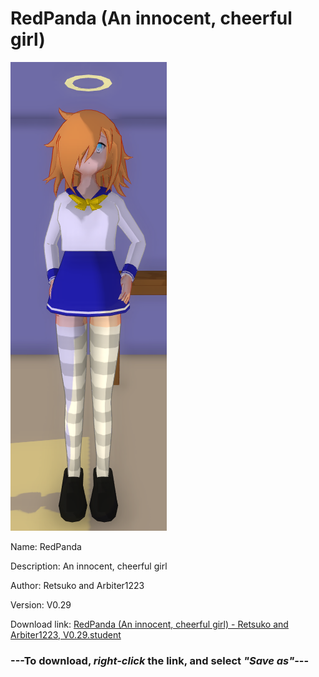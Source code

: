 # RedPanda (An innocent, cheerful girl)

<img src = "https://raw.githubusercontent.com/Arbiter1223/Daigaku-Gurashi-Custom-Students/master/Students/Files/RedPanda%20(An%20innocent%2C%20cheerful%20girl).png">

Name: RedPanda

Description: An innocent, cheerful girl

Author: Retsuko and Arbiter1223

Version: V0.29

Download link: <a href="https://raw.githubusercontent.com/Arbiter1223/Daigaku-Gurashi-Custom-Students/master/Students/Files/RedPanda%20(An%20innocent%2C%20cheerful%20girl)%20-%20Retsuko%20and%20Arbiter1223%2C%20V0.29.student">RedPanda (An innocent, cheerful girl) - Retsuko and Arbiter1223, V0.29.student</a>

### ---**To download, _right-click_ the link, and select _"Save as"_**---
